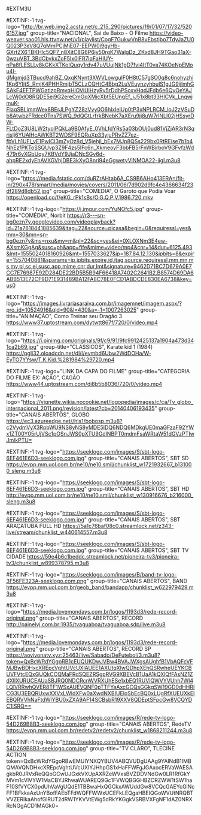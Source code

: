 #EXTM3U
 
#EXTINF:-1 tvg-logo="http://br.web.img2.acsta.net/c_215_290/pictures/19/01/07/17/32/5206157.jpg" group-title="NACIONAL", Sai de Baixo - O Filme
https://video-weaver.sao01.hls.ttvnw.net/v1/playlist/CogF7GukwVnB8vEbstjbo7TdyJaZU0Q023P3eV8Q7qMmPCjMjE07-EEPW0i9gyHb-GXrtZX6TBKHlc5QF7_n8XitC8G6P6jy50rgK7WalgDz_ZKxd8JH9TGao31aX-0wzuVBT_3BdCbvkxZoF5Ix0lFR7lqFaHIUY-nPa8fLESLLy8kGKkXTKoIQuqy1rdv47uVUujNk1gD7fvi4ItT0va74KOeNpEMou4I-dMgmjd3TBucd9ahBZ_QxqKNynt3XWVLowguIF0H8tC57gSO0q8c6nohyzhi1Kp6YIjtS_RmjK4PHHRmjbT5CLzCQHtC4Bbg2LuVEuynzyhbulS1gJG9ijlmhGSAkF4EFTPWGatlzpRmyqHlOViUlHzyRy5rDdhPSoxvHqdJFdb6e6QyOeYAJLcWj0dO8RQDE5ej9G2ereCmGqXMicXbt5EUngEf_iJ51x8bt33HICVk_LnqwjmuK-FIaqSBLimmWex8BErJLPgYZ28zVvy0O6hlxIeIUp0tP3xNPLRCM_loJ2zVSuDb8AtwbzFRdcc0Tns7SWQ_9dQGtLrfrkBNebK7aXEru9jj8uW7rlNLI02jHSsyrDW-FLtDoZ3U8LW2tyolPQkLa9B0AfyE_0VhLfdYRs5a03bOUj0ud81VjZjAR3rN3qrisIj6YUAlHcAWKBT2WDSF9EQRuXp33yjuPRvZZ7ez-fbVLh1UFl_vE1PwICI3mZyOz8d_V5jehjl_bEx7MJp8QSs229bx0RtREise7b1b4NhEzfPKToSSQUvp3Z9F4zs5IFc6n_XkmeoyF3bbFB5rFnWBirboV9GFvfzWd479r6vXGbUqy7KBVdY9JjaDNcSGv6d-ahpRE2xdyEhAVXGVhjDBE3kXyO8nri94eGgwetyViNMOA22-iigI.m3u8
 
#EXTINF:-1 tvg-logo="https://media.fstatic.com/duRZrAHtab6A_CS9B6AHo413ERA=/fit-in/290x478/smart/media/movies/covers/2011/06/7d902d9fc4e4366634f23df289d8db52.jpg" group-title="COMEDIA", O Garoto que Podia Voar
https://openload.co/f/eKG_rPk1sBs/O.G.Q.P.V.1986.720.mkv
 
#EXTINF:-1 tvg-logo="https://i.imgur.com/YuNOfc5.jpg" group-title="COMÉDIA", Norbit
https://r3---sn-bg0ezn7y.googlevideo.com/videoplayback?id=21a7818441885639&itag=22&source=picasa&begin=0&requiressl=yes&mm=30&mn=sn-bg0ezn7y&ms=nxu&mv=m&pl=22&sc=yes&ei=0XLOXNm3E4ew-AXsmKGgAg&susc=ph&app=fife&mime=video/mp4&cnr=14&dur=6125.493&lmt=1555024018160926&mt=1557033627&ip=187.84.12.130&ipbits=8&expire=1557040881&sparams=ip,ipbits,expire,id,itag,source,requiressl,mm,mn,ms,mv,pl,sc,ei,susc,app,mime,cnr,dur,lmt&signature=9462D71BC7D679A0E7CC7E76987E92D284DE22BD5B5B94F66418A7402C2641B2.B8574D69DA6ABB513E72CF9D71E931489BA12FA8C78E0FCD1ABDCDE830EA6738&key=us0
 
#EXTINF:-1 tvg-logo="https://images.livrariasaraiva.com.br/imagemnet/imagem.aspx/?pro_id=10524916&qld=90&l=430&a=-1=1007263025" group-title="ANIMAÇÃO", Como Treinar seu Dragão 3
https://www37.uptostream.com/dytwtt867f/720/0/video.mp4
 
#EXTINF:-1 tvg-logo="https://i.pinimg.com/originals/9f/c9/91/9fc9912425137a1904a473d341ca2b69.jpg" group-title="CLASSICOS", Karate kid 1 (1984)
https://pgli32.oloadcdn.net/dl/l/evmbd6Ubw2WdDOHa/W-EyTO7YYsw/T.K.Kid.%281984%29720.mp4
 
#EXTINF:-1 tvg-logo="LINK DA CAPA DO FILME" group-title="CATEGORIA DO FILME EX: AÇÃO", CAGÃO
https://www44.uptostream.com/di8b5b8036/720/0/video.mp4
 
#EXTINF:-1 tvg-logo="https://vignette.wikia.nocookie.net/logopedia/images/c/ca/Tv_globo_internacional_2011.png/revision/latest?cb=20140406193435" group-title="CANAIS ABERTOS", GLOBO
https://ec3.azureedge.net//hls1/bobosp.m3u8?c2VydmVyX3RpbWU9NS8yNS8yMDE5IDQ6NDQ6MDkgUE0maGFzaF92YWx1ZT00Y05rUjVSc1pOSnJWS0pXTU9GdlNBPT0mdmFsaWRtaW51dGVzPTIwJmlkPTU=
 
#EXTINF:-1 tvg-logo="https://seeklogo.com/images/S/sbt-logo-6EF461E6D3-seeklogo.com.jpg" group-title="CANAIS ABERTOS", SBT SD
https://evpp.mm.uol.com.br/ne10/ne10.smil/chunklist_w1721932667_b131000_sleng.m3u8
 
#EXTINF:-1 tvg-logo="https://seeklogo.com/images/S/sbt-logo-6EF461E6D3-seeklogo.com.jpg" group-title="CANAIS ABERTOS", SBT HD
http://evpp.mm.uol.com.br/ne10/ne10.smil/chunklist_w130916676_b216000_sleng.m3u8
 
#EXTINF:-1 tvg-logo="https://seeklogo.com/images/S/sbt-logo-6EF461E6D3-seeklogo.com.jpg" group-title="CANAIS ABERTOS", SBT ARAÇATUBA FULL HD
https://5a1c76baf08c0.streamlock.net/z343-live/stream/chunklist_w440614557.m3u8
 
 
#EXTINF:-1 tvg-logo="https://seeklogo.com/images/S/sbt-logo-6EF461E6D3-seeklogo.com.jpg" group-title="CANAIS ABERTOS", SBT TV CIDADE
https://59e4b6c1beddc.streamlock.net/pioneira-tv3/pioneira-tv3/chunklist_w899378795.m3u8
 
#EXTINF:-1 tvg-logo="https://seeklogo.com/images/B/band-tv-logo-3F56FE323A-seeklogo.com.png" group-title="CANAIS ABERTOS", BAND
https://evpp.mm.uol.com.br/geob_band/bandapp/chunklist_w622979429.m3u8
 
#EXTINF:-1 tvg-logo="https://media.lovemondays.com.br/logos/1193d3/rede-record-original.png" group-title="CANAIS ABERTOS", RECORD
http://painelvj.com.br:1935/tvaguaboa/tvaguaboa.sdp/live.m3u8
 
#EXTINF:-1 tvg-logo="https://media.lovemondays.com.br/logos/1193d3/rede-record-original.png" group-title="CANAIS ABERTOS", RECORD SP
https://aovivonatv.xyz:25463/live/Sabado/DeFutebol/3.m3u8?token=QxBcWRdYGgoRB1cEUQUKDwJVBw4BVAJWXgsAUghfB1VbAQFcVFMJBwBDHxcXREpcVghtUVcUXlAUEE1AXUtqXlwQDhpXEhQSRwheUEYKCBUVFVtcEQxGUQkCCQMaFRdSQEZRSgpRVG9XBEVcB1UaA1kQXlQfFAsNZ1ZdXllXURUCEAUaSBJRQ0NDCRcnWVRXUhESe1xbEQ1RUVlQWVYVUhh7Wl4LQlVRRwhQVER8TF1WSxAUEVQNF0pTTFYaAxcGCQsGGkgSW19GD0dHHRICG3U3EBQRUxwXXVxLWldXFw0aXwdNXBIUEloSbEcBQ0xLUgRfXUEUXkEIEBQRVVhNaFtdWlYBU0xZXA9AF14SCBsbR19XXV8QDEptSFpcGw8VCQYDC1ISRQ==
 
#EXTINF:-1 tvg-logo="https://seeklogo.com/images/R/rede-tv-logo-54D269B8B3-seeklogo.com.jpg" group-title="CANAIS ABERTOS", RedeTV
https://evpp.mm.uol.com.br/redetv2/redetv2/chunklist_w1868211244.m3u8
 
#EXTINF:-1 tvg-logo="https://seeklogo.com/images/R/rede-tv-logo-54D269B8B3-seeklogo.com.jpg" group-title="TV CLARO", TLECINE ACTION
token=QxBcWRdYGgoRBwEMUlYNXQYBUV4ABQVUDgUAAg9YAlNdB1IMBQMAVQNDHxcXREpcVghtUVcUXlYJHhpGS1xHaFFWFgJGAxocERVaWAESAgkbR0JRVxReQQoGCwUJGxkVXUpAXRZeWVxsBVZDDVNdGw0LR1RfGkYMVm1cVlVYW1MaCBYJRhwaWUAREQ9Gc1FVWQBGGHBZCRZWW1tSW1haF10SfVYCX0pdUhVaVgUQdE1TBBwaHxQGCkxAWUddGw8VCQcGAEYcGlNcFF1BFkkaAxUnYBofFAEbTFdWQFFWWxUCEFkLEQgaHBEIQGoWVUtNRQBTVVZERlkaAhofGlRUT2dRW1YKVVtEWg5dRkYKGgkVSRBVXFgNF1dAZ0NRXRcNGgACD1MAGk0=
 
